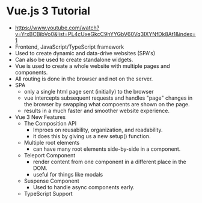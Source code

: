 # Vue.js 3 Tutorial

* <https://www.youtube.com/watch?v=YrxBCBibVo0&list=PL4cUxeGkcC9hYYGbV60Vq3IXYNfDk8At1&index=1>
* Frontend, JavaScript/TypeScript framework
* Used to create dynamic and data-drive websites (SPA's)
* Can also be used to create standalone widgets.
* Vue is used to create a whole website with multiple pages and components.
* All routing is done in the browser and not on the server.
* SPA
  * only a single html page sent (initially) to the browser
  * vue intercepts subsequent requests and handles "page" changes in the browser by swapping what compoents are shown on the page.
  * results in a much faster and smoother website experience.
* Vue 3 New Features
  * The Composition API
    * Improes on reusability, organization, and readability.
    * it does this by giving us a new setup() function.
  * Multiple root elements
    * can have many root elements side-by-side in a component.
  * Teleport Component
    * render content from one component in a different place in the DOM.
    * useful for things like modals
  * Suspense Component
    * Used to handle async components early.
  * TypeScript Support
  